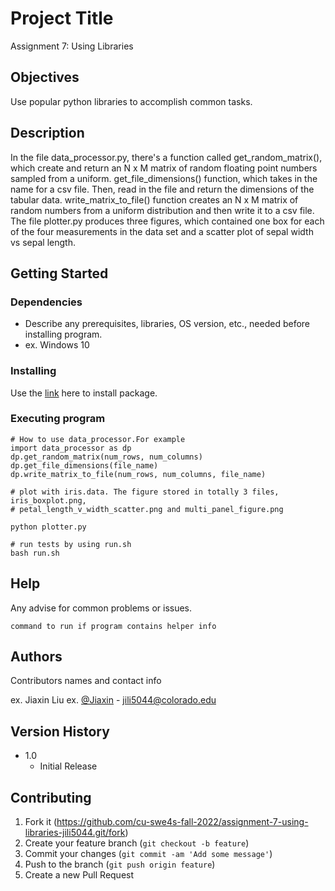 # Project Title
Assignment 7: Using Libraries

## Objectives
Use popular python libraries to accomplish common tasks.

## Description
In the file data_processor.py, there's a function called get_random_matrix(), which create and return an N x M matrix of random floating point numbers sampled from a uniform. get_file_dimensions() function, which takes in the name for a csv file. Then, read in the file and return the dimensions of the tabular data. write_matrix_to_file() function creates an N x M matrix of random numbers from a uniform distribution and then write it to a csv file. The file plotter.py produces three figures, which contained one box for each of the four measurements in the data set and a scatter plot of sepal width vs sepal length.

## Getting Started

### Dependencies

* Describe any prerequisites, libraries, OS version, etc., needed before installing program.
* ex. Windows 10

### Installing

Use the [link](https://github.com/cu-swe4s-fall-2022/assignment-7-using-libraries-jili5044.git) here to install package.

### Executing program


```
# How to use data_processor.For example
import data_processor as dp
dp.get_random_matrix(num_rows, num_columns)
dp.get_file_dimensions(file_name)
dp.write_matrix_to_file(num_rows, num_columns, file_name)
```


```
# plot with iris.data. The figure stored in totally 3 files, iris_boxplot.png,
# petal_length_v_width_scatter.png and multi_panel_figure.png

python plotter.py
```

```
# run tests by using run.sh
bash run.sh
```


## Help

Any advise for common problems or issues.
```
command to run if program contains helper info
```

## Authors

Contributors names and contact info

ex. Jiaxin Liu
ex. [@Jiaxin](https://twitter.com/Jiaxin3479) - jili5044@colorado.edu

## Version History
   
* 1.0
    * Initial Release

## Contributing

1. Fork it (<https://github.com/cu-swe4s-fall-2022/assignment-7-using-libraries-jili5044.git/fork>)
2. Create your feature branch (`git checkout -b feature`)
3. Commit your changes (`git commit -am 'Add some message'`)
4. Push to the branch (`git push origin feature`)
5. Create a new Pull Request


